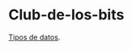 # Club-de-los-bits

[Tipos de datos](https://github.com/devbrianmedina/Club-de-los-bits/blob/main/introducci%C3%B3n/tipos%20de%20datos.md).
